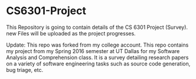 # CS6301-Project
This Repository is going to contain details of the CS 6301 Project (Survey). 
new Files will be uploaded as the project progresses. 

Update: 
This repo was forked from my college account. This repo contains my project from my Spring 2016 semester at UT Dallas for my Software Analysis and Comprehension class. It is a survey detailing research papers on a variety of software engineering tasks such as source code generation, bug triage, etc.
